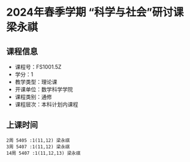 # 2024年春季学期 “科学与社会”研讨课 梁永祺






## 课程信息

- 课程号：FS1001.5Z
- 学分：1
- 教学类型：理论课
- 开课单位：数学科学学院
- 课程类别：通修
- 课程层次：本科计划内课程

## 上课时间

```
2周 5405 :1(11,12) 梁永祺
3周 5407 :1(11,12) 梁永祺
14周 5407 :1(11,12,13) 梁永祺
```

